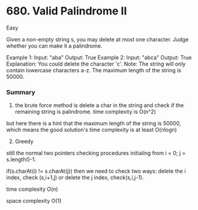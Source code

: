 # 680. Valid Palindrome II

Easy


Given a non-empty string s, you may delete at most one character. Judge whether you can make it a palindrome.

Example 1:
Input: "aba"
Output: True
Example 2:
Input: "abca"
Output: True
Explanation: You could delete the character 'c'.
Note:
The string will only contain lowercase characters a-z. The maximum length of the string is 50000.


### Summary

1. the brute force method is delete a char in the string and check if the remaining string is palindrome. 
time complexity is O(n^2)

but here there is a hint that the maximum length of the string is 50000, which means the good solution's time complexity is at least O(nlogn)

2. Greedy

still the normal two pointers checking procedures initialing from i = 0; j = s.length()-1.

if(s.charAt(i) != s.charAt(j)) then we need to check two ways: delete the i index, check (s,i+1,j) or delete the j index, check(s,i,j-1).

time complexity O(n)

space complexity O(1)
